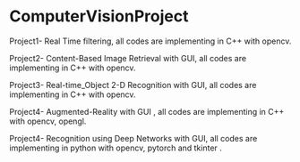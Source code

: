 # ComputerVisionProject
Project1- Real Time filtering, all codes are implementing in C++ with opencv.

Project2- Content-Based Image Retrieval with GUI, all codes are implementing in C++ with opencv.

Project3- Real-time_Object 2-D Recognition with GUI, all codes are implementing in C++ with opencv.

Project4- Augmented-Reality with GUI , all codes are implementing in C++ with opencv, opengl.

Project4- Recognition using Deep Networks with GUI, all codes are implementing in python with opencv, pytorch and tkinter .
